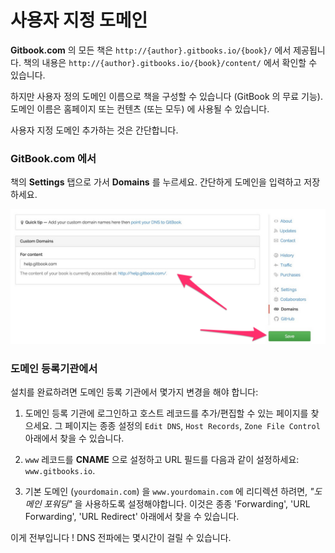 # 사용자 지정 도메인

**Gitbook.com** 의 모든 책은 `http://{author}.gitbooks.io/{book}/` 에서 제공됩니다. 책의 내용은 `http://{author}.gitbooks.io/{book}/content/` 에서 확인할 수 있습니다.

하지만 사용자 정의 도메인 이름으로 책을 구성할 수 있습니다 (GitBook 의 무료 기능). 도메인 이름은 홈페이지 또는 컨텐츠 (또는 모두) 에 사용될 수 있습니다.

사용자 지정 도메인 추가하는 것은 간단합니다.

### GitBook.com 에서

책의 **Settings** 탭으로 가서 **Domains** 를 누르세요. 간단하게 도메인을 입력하고 저장하세요.

![Add domain in settings](../assets/add_domain.png)

### 도메인 등록기관에서

설치를 완료하려면 도메인 등록 기관에서 몇가지 변경을 해야 합니다:

1. 도메인 등록 기관에 로그인하고 호스트 레코드를 추가/편집할 수 있는 페이지를 찾으세요. 그 페이지는 종종 설정의 `Edit DNS`, `Host Records`, `Zone File Control` 아래에서 찾을 수 있습니다.

2. `www` 레코드를 **CNAME** 으로 설정하고 URL 필드를 다음과 같이 설정하세요: ```www.gitbooks.io```.

3. 기본 도메인 (`yourdomain.com`) 을 `www.yourdomain.com` 에 리디렉션 하려면, *"도메인 포워딩"* 을 사용하도록 설정해야합니다. 이것은 종종 'Forwarding', 'URL Forwarding', 'URL Redirect' 아래에서 찾을 수 있습니다.


이게 전부입니다 ! DNS 전파에는 몇시간이 걸릴 수 있습니다.
